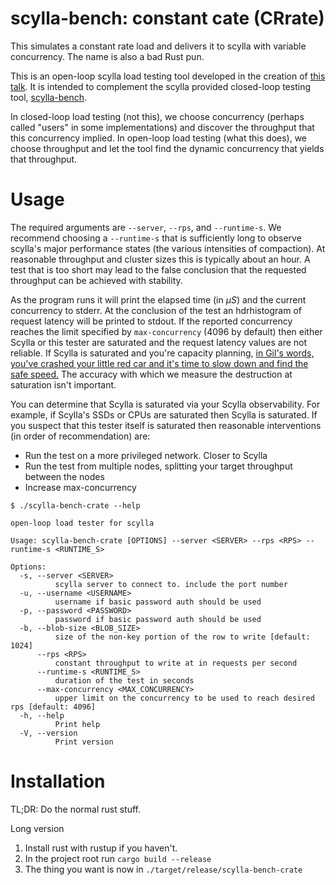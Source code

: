 # scylla-bench: constant cate (CRrate)

This simulates a constant rate load and delivers it to scylla with variable concurrency. The name is also a bad Rust pun.

This is an open-loop scylla load testing tool developed in the creation of [this talk](https://docs.google.com/presentation/d/1FPBTbZJEx9xKARambDyNLLzGN2AXiukXx-vsSBZdk_I/edit?usp=sharing). It is intended to complement the scylla provided closed-loop testing tool, [scylla-bench](https://github.com/scylladb/scylla-bench).

In closed-loop load testing (not this), we choose concurrency (perhaps called "users" in some implementations) and discover the throughput that this concurrency implied. In open-loop load testing (what this does), we choose throughput and let the tool find the dynamic concurrency that yields that throughput.

# Usage 

The required arguments are `--server`, `--rps`, and `--runtime-s`. We recommend choosing a `--runtime-s` that is sufficiently long to observe scylla's major performance states (the various intensities of compaction). At reasonable throughput and cluster sizes this is typically about an hour. A test that is too short may lead to the false conclusion that the requested throughput can be achieved with stability.

As the program runs it will print the elapsed time (in $\mu S$) and the current concurrency to stderr. At the conclusion of the test an hdrhistogram of request latency will be printed to stdout. If the reported concurrency reaches the limit specified by `max-concurrency` (4096 by default) then either Scylla or this tester are saturated and the request latency values are not reliable. If Scylla is saturated and you're capacity planning, [in Gil's words, you've crashed your little red car and it's time to slow down and find the safe speed.](https://www.youtube.com/watch?v=lJ8ydIuPFeU) The accuracy with which we measure the destruction at saturation isn't important.

You can determine that Scylla is saturated via your Scylla observability. For example, if Scylla's SSDs or CPUs are saturated then Scylla is saturated. If you suspect that this tester itself is saturated then reasonable interventions (in order of recommendation) are:
* Run the test on a more privileged network. Closer to Scylla
* Run the test from multiple nodes, splitting your target throughput between the nodes
* Increase max-concurrency

```
$ ./scylla-bench-crate --help

open-loop load tester for scylla

Usage: scylla-bench-crate [OPTIONS] --server <SERVER> --rps <RPS> --runtime-s <RUNTIME_S>

Options:
  -s, --server <SERVER>
          scylla server to connect to. include the port number
  -u, --username <USERNAME>
          username if basic password auth should be used
  -p, --password <PASSWORD>
          password if basic password auth should be used
  -b, --blob-size <BLOB_SIZE>
          size of the non-key portion of the row to write [default: 1024]
      --rps <RPS>
          constant throughput to write at in requests per second
      --runtime-s <RUNTIME_S>
          duration of the test in seconds
      --max-concurrency <MAX_CONCURRENCY>
          upper limit on the concurrency to be used to reach desired rps [default: 4096]
  -h, --help
          Print help
  -V, --version
          Print version
```

# Installation

TL;DR: Do the normal rust stuff.

Long version
1. Install rust with rustup if you haven't.
2. In the project root run `cargo build --release`
3. The thing you want is now in `./target/release/scylla-bench-crate`
